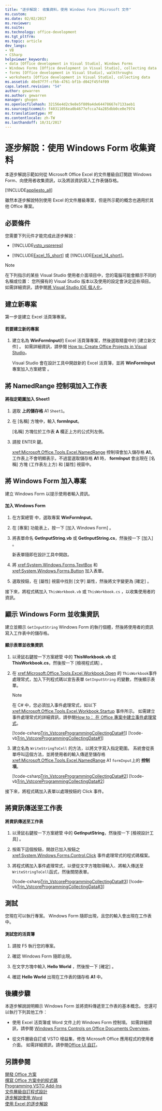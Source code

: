 ```yaml
---
title: "逐步解說： 收集資料，使用 Windows Form |Microsoft 文件"
ms.custom: 
ms.date: 02/02/2017
ms.reviewer: 
ms.suite: 
ms.technology: office-development
ms.tgt_pltfrm: 
ms.topic: article
dev_langs:
- VB
- CSharp
helpviewer_keywords:
- data [Office development in Visual Studio], Windows Forms
- Windows Forms [Office development in Visual Studio], collecting data
- forms [Office development in Visual Studio], walkthroughs
- worksheets [Office development in Visual Studio], collecting data
ms.assetid: 40e87f7f-cfbb-4761-bf1b-d042f45f4f09
caps.latest.revision: "54"
author: gewarren
ms.author: gewarren
manager: ghogen
ms.openlocfilehash: 32156e4d2c9e8e5f809a4de64478667e7133aeb1
ms.sourcegitcommit: f40311056ea0b4677efcca74a285dbb0ce0e7974
ms.translationtype: MT
ms.contentlocale: zh-TW
ms.lasthandoff: 10/31/2017
---
```

# <a name="walkthrough-collecting-data-using-a-windows-form"></a>逐步解說：使用 Windows Form 收集資料
  本逐步解說示範如何從 Microsoft Office Excel 的文件層級自訂開啟 Windows Form、向使用者收集資訊，以及將該資訊寫入工作表儲存格。  
  
 [!INCLUDE[appliesto_all](../vsto/includes/appliesto-all-md.md)]  
  
 雖然本逐步解說特別使用 Excel 的文件層級專案，但是所示範的概念也適用於其他 Office 專案。  
  
## <a name="prerequisites"></a>必要條件  
 您需要下列元件才能完成此逐步解說：  
  
-   [!INCLUDE[vsto_vsprereq](../vsto/includes/vsto-vsprereq-md.md)]  
  
-   [!INCLUDE[Excel_15_short](../vsto/includes/excel-15-short-md.md)] 或 [!INCLUDE[Excel_14_short](../vsto/includes/excel-14-short-md.md)]。  
  
> [!NOTE]  
>  在下列指示的某些 Visual Studio 使用者介面項目中，您的電腦可能會顯示不同的名稱或位置： 您所擁有的 Visual Studio 版本以及使用的設定會決定這些項目。 如需詳細資訊，請參閱[將 Visual Studio IDE 個人化](../ide/personalizing-the-visual-studio-ide.md)。  
  
## <a name="creating-a-new-project"></a>建立新專案  
 第一步是建立 Excel 活頁簿專案。  
  
#### <a name="to-create-a-new-project"></a>若要建立新的專案  
  
1.  建立名為 **WinFormInput**的 Excel 活頁簿專案，然後選取精靈中的 [建立新文件]  。 如需詳細資訊，請參閱 [How to: Create Office Projects in Visual Studio](../vsto/how-to-create-office-projects-in-visual-studio.md)。  
  
     Visual Studio 會在設計工具中開啟新的 Excel 活頁簿，並將 **WinFormInput** 專案加入方案總管 。  
  
## <a name="adding-a-namedrange-control-to-the-worksheet"></a>將 NamedRange 控制項加入工作表  
  
#### <a name="to-add-a-named-range-to-sheet1"></a>將指定範圍加入 Sheet1  
  
1.  選取 **上的儲存格** A1 `Sheet1`。  
  
2.  在 [名稱]  方塊中，輸入 **formInput**。  
  
     [名稱]  方塊位於工作表 **A** 欄正上方的公式列左側。  
  
3.  請按 ENTER 鍵。  
  
     <xref:Microsoft.Office.Tools.Excel.NamedRange> 控制項會加入儲存格 **A1**。 工作表上不會明顯表示，不過當選取儲存格 **A1** 時， **formInput** 會出現在 [名稱]  方塊 (工作表左上方) 和 [屬性]  視窗中。  
  
## <a name="adding-a-windows-form-to-the-project"></a>將 Windows Form 加入專案  
 建立 Windows Form 以提示使用者輸入資訊。  
  
#### <a name="to-add-a-windows-form"></a>加入 Windows Form  
  
1.  在方案總管  中，選取專案 **WinFormInput**。  
  
2.  在 [專案]  功能表上，按一下 [加入 Windows Form] 。  
  
3.  將表單命名 **GetInputString.vb** 或 **GetInputString.cs**，然後按一下 [加入] 。  
  
     新表單隨即在設計工具中開啟。  
  
4.  將 <xref:System.Windows.Forms.TextBox> 和 <xref:System.Windows.Forms.Button> 加入表單。  
  
5.  選取按鈕，在 [屬性]  視窗中找到 [文字]  屬性，然後將文字變更為 [確定] 。  
  
 接下來，將程式碼加入 `ThisWorkbook.vb` 或 `ThisWorkbook.cs` ，以收集使用者的資訊。  
  
## <a name="displaying-the-windows-form-and-collecting-information"></a>顯示 Windows Form 並收集資訊  
 建立並顯示 `GetInputString` Windows Form 的執行個體，然後將使用者的資訊寫入工作表中的儲存格。  
  
#### <a name="to-display-the-form-and-collect-information"></a>顯示表單並收集資訊  
  
1.  以滑鼠右鍵按一下方案總管  中的 **ThisWorkbook.vb** 或 **ThisWorkbook.cs**，然後按一下 [檢視程式碼] 。  
  
2.  在 <xref:Microsoft.Office.Tools.Excel.Workbook.Open> 的 `ThisWorkbook`事件處理常式，加入下列程式碼以宣告表單 `GetInputString` 的變數，然後顯示表單。  
  
    > [!NOTE]  
    >  在 C# 中，您必須加入事件處理常式，如以下 <xref:Microsoft.Office.Tools.Excel.Workbook.Startup> 事件所示。 如需建立事件處理常式的詳細資訊，請參閱[How to： 在 Office 專案中建立事件處理常式](../vsto/how-to-create-event-handlers-in-office-projects.md)。  
  
     [!code-csharp[Trin_VstcoreProgrammingCollectingData#1](../vsto/codesnippet/CSharp/WinFormInputCS/ThisWorkbook.cs#1)]
     [!code-vb[Trin_VstcoreProgrammingCollectingData#1](../vsto/codesnippet/VisualBasic/WinFormInput/ThisWorkbook.vb#1)]  
  
3.  建立名為 `WriteStringToCell` 的方法，以將文字寫入指定範圍。 系統會從表單呼叫這個方法，並將使用者的輸入傳遞至儲存格 <xref:Microsoft.Office.Tools.Excel.NamedRange> A1 `formInput`上的 **控制項**。  
  
     [!code-csharp[Trin_VstcoreProgrammingCollectingData#2](../vsto/codesnippet/CSharp/WinFormInputCS/ThisWorkbook.cs#2)]
     [!code-vb[Trin_VstcoreProgrammingCollectingData#2](../vsto/codesnippet/VisualBasic/WinFormInput/ThisWorkbook.vb#2)]  
  
 接下來，將程式碼加入表單以處理按鈕的 Click 事件。  
  
## <a name="sending-information-to-the-worksheet"></a>將資訊傳送至工作表  
  
#### <a name="to-send-information-to-the-worksheet"></a>將資訊傳送至工作表  
  
1.  以滑鼠右鍵按一下方案總管  中的 **GetInputString**，然後按一下 [檢視設計工具] 。  
  
2.  按兩下這個按鈕，開啟已加入按鈕之 <xref:System.Windows.Forms.Control.Click> 事件處理常式的程式碼檔案。  
  
3.  將程式碼加入事件處理常式，以便從文字方塊取得輸入、將輸入傳送至 `WriteStringToCell`函式，然後關閉表單。  
  
     [!code-csharp[Trin_VstcoreProgrammingCollectingData#3](../vsto/codesnippet/CSharp/WinFormInputCS/GetInputString.cs#3)]
     [!code-vb[Trin_VstcoreProgrammingCollectingData#3](../vsto/codesnippet/VisualBasic/WinFormInput/GetInputString.vb#3)]  
  
## <a name="testing"></a>測試  
 您現在可以執行專案。 Windows Form 隨即出現，且您的輸入會出現在工作表中。  
  
#### <a name="to-test-your-workbook"></a>測試您的活頁簿  
  
1.  請按 F5 執行您的專案。  
  
2.  確認 Windows Form 隨即出現。  
  
3.  在文字方塊中輸入 **Hello World** ，然後按一下 [確定] 。  
  
4.  確認 **Hello World** 出現在工作表的儲存格 **A1** 中。  
  
## <a name="next-steps"></a>後續步驟  
 本逐步解說說明顯示 Windows Form 並將資料傳遞至工作表的基本概念。 您還可以執行下列其他工作：  
  
-   使用 Excel 活頁簿或 Word 文件上的 Windows Form 控制項。 如需詳細資訊，請參閱 [Windows Forms Controls on Office Documents Overview](../vsto/windows-forms-controls-on-office-documents-overview.md)。  
  
-   從文件層級自訂或 VSTO 增益集，修改 Microsoft Office 應用程式的使用者介面。 如需詳細資訊，請參閱[Office UI 自訂](../vsto/office-ui-customization.md)。  
  
## <a name="see-also"></a>另請參閱  
 [開發 Office 方案](../vsto/developing-office-solutions.md)   
 [撰寫 Office 方案中的程式碼](../vsto/writing-code-in-office-solutions.md)   
 [Programming VSTO Add-Ins](../vsto/programming-vsto-add-ins.md)   
 [文件層級自訂程式設計](../vsto/programming-document-level-customizations.md)   
 [逐步解說使用 Word](../vsto/walkthroughs-using-word.md)   
 [使用 Excel 的逐步解說](../vsto/walkthroughs-using-excel.md)  
  
  